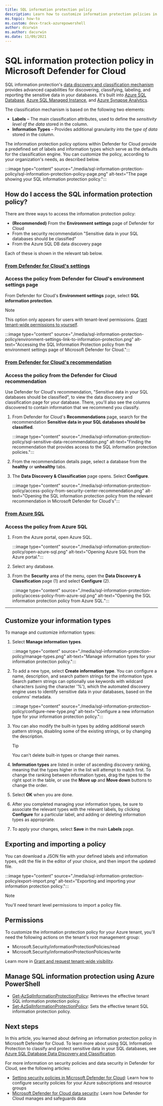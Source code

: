 ```yaml
---
title: SQL information protection policy
description: Learn how to customize information protection policies in Microsoft Defender for Cloud.
ms.topic: how-to
ms.custom: devx-track-azurepowershell
author: dcurwin
ms.author: dacurwin
ms.date: 11/09/2021
---
```

# SQL information protection policy in Microsoft Defender for Cloud

SQL information protection's [data discovery and classification mechanism](/azure/azure-sql/database/data-discovery-and-classification-overview) provides advanced capabilities for discovering, classifying, labeling, and reporting the sensitive data in your databases. It's built into [Azure SQL Database](/azure/azure-sql/database/sql-database-paas-overview), [Azure SQL Managed Instance](/azure/azure-sql/managed-instance/sql-managed-instance-paas-overview), and [Azure Synapse Analytics](../synapse-analytics/sql-data-warehouse/sql-data-warehouse-overview-what-is.md).

The classification mechanism is based on the following two elements:

- **Labels** – The main classification attributes, used to define the *sensitivity level of the data* stored in the column. 
- **Information Types** – Provides additional granularity into the *type of data* stored in the column.

The information protection policy options within Defender for Cloud provide a predefined set of labels and information types which serve as the defaults for the classification engine. You can customize the policy, according to your organization's needs, as described below.

:::image type="content" source="./media/sql-information-protection-policy/sql-information-protection-policy-page.png" alt-text="The page showing your SQL information protection policy.":::
 



## How do I access the SQL information protection policy?

There are three ways to access the information protection policy:

- **(Recommended)** From the **Environment settings** page of Defender for Cloud
- From the security recommendation "Sensitive data in your SQL databases should be classified"
- From the Azure SQL DB data discovery page

Each of these is shown in the relevant tab below.



### [**From Defender for Cloud's settings**](#tab/sqlip-tenant)

<a name="sqlip-tenant"></a>

### Access the policy from Defender for Cloud's environment settings page

From Defender for Cloud's **Environment settings** page, select **SQL information protection**.

> [!NOTE]
> This option only appears for users with tenant-level permissions. [Grant tenant-wide permissions to yourself](tenant-wide-permissions-management.md#grant-tenant-wide-permissions-to-yourself).

:::image type="content" source="./media/sql-information-protection-policy/environment-settings-link-to-information-protection.png" alt-text="Accessing the SQL Information Protection policy from the environment settings page of Microsoft Defender for Cloud.":::



### [**From Defender for Cloud's recommendation**](#tab/sqlip-db)

<a name="sqlip-db"></a>

### Access the policy from the Defender for Cloud recommendation

Use Defender for Cloud's recommendation, "Sensitive data in your SQL databases should be classified", to view the data discovery and classification page for your database. There, you'll also see the columns discovered to contain information that we recommend you classify.

1. From Defender for Cloud's **Recommendations** page, search for the recommendation **Sensitive data in your SQL databases should be classified**.

    :::image type="content" source="./media/sql-information-protection-policy/sql-sensitive-data-recommendation.png" alt-text="Finding the recommendation that provides access to the SQL information protection policies.":::

1. From the recommendation details page, select a database from the **healthy** or **unhealthy** tabs.

1. The **Data Discovery & Classification** page opens. Select **Configure**.

    :::image type="content" source="./media/sql-information-protection-policy/access-policy-from-security-center-recommendation.png" alt-text="Opening the SQL information protection policy from the relevant recommendation in Microsoft Defender for Cloud's":::



### [**From Azure SQL**](#tab/sqlip-azuresql)

<a name="sqlip-azuresql"></a>

### Access the policy from Azure SQL

1. From the Azure portal, open Azure SQL.

    :::image type="content" source="./media/sql-information-protection-policy/open-azure-sql.png" alt-text="Opening Azure SQL from the Azure portal.":::

1. Select any database.

1. From the **Security** area of the menu, open the **Data Discovery & Classification** page (1) and select **Configure** (2).

    :::image type="content" source="./media/sql-information-protection-policy/access-policy-from-azure-sql.png" alt-text="Opening the SQL information protection policy from Azure SQL.":::

--- 

## Customize your information types

To manage and customize information types:

1. Select **Manage information types**.

    :::image type="content" source="./media/sql-information-protection-policy/manage-types.png" alt-text="Manage information types for your information protection policy.":::

1. To add a new type, select **Create information type**. You can configure a name, description, and search pattern strings for the information type. Search pattern strings can optionally use keywords with wildcard characters (using the character '%'), which the automated discovery engine uses to identify sensitive data in your databases, based on the columns' metadata.
 
    :::image type="content" source="./media/sql-information-protection-policy/configure-new-type.png" alt-text="Configure a new information type for your information protection policy.":::

1. You can also modify the built-in types by adding additional search pattern strings, disabling some of the existing strings, or by changing the description. 

    > [!TIP]
    > You can't delete built-in types or change their names. 

1. **Information types** are listed in order of ascending discovery ranking, meaning that the types higher in the list will attempt to match first. To change the ranking between information types, drag the types to the right spot in the table, or use the **Move up** and **Move down** buttons to change the order. 

1. Select **OK** when you are done.

1. After you completed managing your information types, be sure to associate the relevant types with the relevant labels, by clicking **Configure** for a particular label, and adding or deleting information types as appropriate.

1. To apply your changes, select **Save** in the main **Labels** page.
 

## Exporting and importing a policy

You can download a JSON file with your defined labels and information types, edit the file in the editor of your choice, and then import the updated file. 

:::image type="content" source="./media/sql-information-protection-policy/export-import.png" alt-text="Exporting and importing your information protection policy.":::

> [!NOTE]
> You'll need tenant level permissions to import a policy file. 


## Permissions

To customize the information protection policy for your Azure tenant, you'll need the following actions on the tenant's root management group:
  - Microsoft.Security/informationProtectionPolicies/read
  - Microsoft.Security/informationProtectionPolicies/write 

Learn more in [Grant and request tenant-wide visibility](tenant-wide-permissions-management.md).

## Manage SQL information protection using Azure PowerShell

- [Get-AzSqlInformationProtectionPolicy](/powershell/module/az.security/get-azsqlinformationprotectionpolicy): Retrieves the effective tenant SQL information protection policy.
- [Set-AzSqlInformationProtectionPolicy](/powershell/module/az.security/set-azsqlinformationprotectionpolicy): Sets the effective tenant SQL information protection policy.
 

## Next steps
 
In this article, you learned about defining an information protection policy in Microsoft Defender for Cloud. To learn more about using SQL Information Protection to classify and protect sensitive data in your SQL databases, see [Azure SQL Database Data Discovery and Classification](/azure/azure-sql/database/data-discovery-and-classification-overview).

For more information on security policies and data security in Defender for Cloud, see the following articles:
 
- [Setting security policies in Microsoft Defender for Cloud](tutorial-security-policy.md): Learn how to configure security policies for your Azure subscriptions and resource groups
- [Microsoft Defender for Cloud data security](data-security.md): Learn how Defender for Cloud manages and safeguards data
